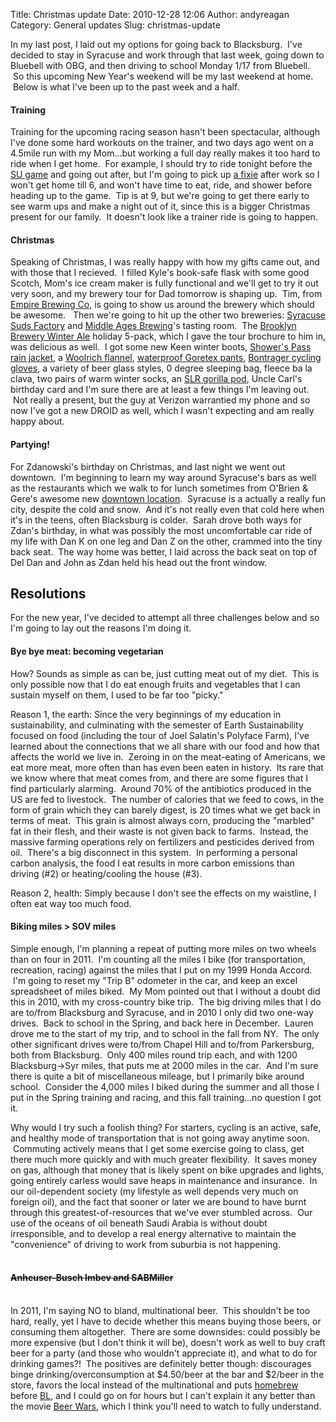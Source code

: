 Title: Christmas update
Date: 2010-12-28 12:06
Author: andyreagan
Category: General updates
Slug: christmas-update

In my last post, I laid out my options for going back to Blacksburg.
 I've decided to stay in Syracuse and work through that last week, going
down to Bluebell with OBG, and then driving to school Monday 1/17 from
Bluebell.  So this upcoming New Year's weekend will be my last weekend
at home.  Below is what I've been up to the past week and a half.

#### Training

Training for the upcoming racing season hasn't been spectacular,
although I've done some hard workouts on the trainer, and two days ago
went on a 4.5mile run with my Mom...but working a full day really makes
it too hard to ride when I get home.  For example, I should try to ride
tonight before the [SU
game](http://blog.syracuse.com/orangebasketball/2010/12/orange_scouting_report_provide_1.html)
and going out after, but I'm going to pick up [a
fixie](http://syracuse.craigslist.org/bik/2123007610.html) after work so
I won't get home till 6, and won't have time to eat, ride, and shower
before heading up to the game.  Tip is at 9, but we're going to get
there early to see warm ups and make a night out of it, since this is a
bigger Christmas present for our family.  It doesn't look like a trainer
ride is going to happen.

#### Christmas

Speaking of Christmas, I was really happy with how my gifts came out,
and with those that I recieved.  I filled Kyle's book-safe flask with
some good Scotch, Mom's ice cream maker is fully functional and we'll
get to try it out very soon, and my brewery tour for Dad tomorrow is
shaping up.  Tim, from [Empire Brewing Co,](http://www.empirebrew.com/)
is going to show us around the brewery which should be awesome.   Then
we're going to hit up the other two breweries: [Syracuse Suds
Factory](http://www.sudsfactory.com/) and [Middle Ages
Brewing](http://middleagesbrewing.com/)'s tasting room.  The [Brooklyn
Brewery Winter Ale](http://www.brooklynbrewery.com/beer?id=17) holiday
5-pack, which I gave the tour brochure to him in, was delicious as well.
 I got some new Keen winter boots, [Shower's Pass rain
jacket](http://www.showerspass.com/catalog/men/mens-jackets/mens-club-pro-jacket),
a [Woolrich
flannel](http://www.amazon.com/Woolrich-Mens-Buffalo-Check-Shirt/dp/B000T8SVUE/ref=sr_1_2?s=apparel&ie=UTF8&qid=1293561005&sr=1-2&searchContext=B004A8QX22,B000T8SVUE,B000T9M5C8,B00494366S,B000VR9R6K,B001EZZVUO,B001F04W08,B001F02P70,B001F02G7Y,B00477GW8G,B000T9PMNW,B000VR7MSA,B000VR9PAS,B000VRBIHQ,B001F02HEQ,B001EZZ4GU,B000T8F7UQ,B001EZX1KG,B001F03NA8,B001EZV9TQ,B0040H7OVW,B00493ZHWK,B000T8CQ28,B001FAIB96),
[waterproof Goretex
pants](http://www.gore-tex.com/remote/Satellite/men/outerwear/performance-shell/pants/1286143730809),
[Bontrager cycling gloves](http://bontrager.com/model/08570), a variety
of beer glass styles, 0 degree sleeping bag, fleece ba la clava, two
pairs of warm winter socks, an [SLR gorilla
pod](http://www.google.com/products/catalog?hl=en&rlz=1C1CHFX_enUS411US411&q=SLR+gorillapod&um=1&ie=UTF-8&cid=13456876782920560082&ei=Zy0aTdneJoiq8Abm0dnkDQ&sa=X&oi=product_catalog_result&ct=result&resnum=5&ved=0CEoQ8wIwBA#),
Uncle Carl's birthday card and I'm sure there are at least a few things
I'm leaving out.  Not really a present, but the guy at Verizon
warrantied my phone and so now I've got a new DROID as well, which I
wasn't expecting and am really happy about.

#### Partying!

For Zdanowski's birthday on Christmas, and last night we went out
downtown.  I'm beginning to learn my way around Syracuse's bars as well
as the restaurants which we walk to for lunch sometimes from O'Brien &
Gere's awesome new [downtown
location](http://maps.google.com/maps?ie=UTF8&q=o'brien+and+gere&fb=1&gl=us&hq=o'brien+and+gere&hnear=Syracuse,+NY&cid=0,0,12583811927136777963&t=h&z=16&iwloc=A).
 Syracuse is a actually a really fun city, despite the cold and snow.
 And it's not really even that cold here when it's in the teens, often
Blacksburg is colder.  Sarah drove both ways for Zdan's birthday, in
what was possibly the most uncomfortable car ride of my life with Dan K
on one leg and Dan Z on the other, crammed into the tiny back seat.  The
way home was better, I laid across the back seat on top of Del Dan and
John as Zdan held his head out the front window.

Resolutions
-----------

For the new year, I've decided to attempt all three challenges below and
so I'm going to lay out the reasons I'm doing it.

#### Bye bye meat: becoming vegetarian

How? Sounds as simple as can be, just cutting meat out of my diet.  This
is only possible now that I do eat enough fruits and vegetables that I
can sustain myself on them, I used to be far too "picky."

Reason 1, the earth: Since the very beginnings of my education in
sustainability, and culminating with the semester of Earth
Sustainability focused on food (including the tour of Joel Salatin's
Polyface Farm), I've learned about the connections that we all share
with our food and how that affects the world we live in.  Zeroing in on
the meat-eating of Americans, we eat more meat, more often than has even
been eaten in history.  Its rare that we know where that meat comes
from, and there are some figures that I find particularly alarming.
 Around 70% of the antibiotics produced in the US are fed to livestock.
 The number of calories that we feed to cows, in the form of grain which
they can barely digest, is 20 times what we get back in terms of meat.
 This grain is almost always corn, producing the "marbled" fat in their
flesh, and their waste is not given back to farms.  Instead, the massive
farming operations rely on fertilizers and pesticides derived from oil.
 There's a big disconnect in this system.  In performing a personal
carbon analysis, the food I eat results in more carbon emissions than
driving (\#2) or heating/cooling the house (\#3).

Reason 2, health: Simply because I don't see the effects on my
waistline, I often eat way too much food.

#### Biking miles \> SOV miles

Simple enough, I'm planning a repeat of putting more miles on two wheels
than on four in 2011.  I'm counting all the miles I bike (for
transportation, recreation, racing) against the miles that I put on my
1999 Honda Accord.  I'm going to reset my "Trip B" odometer in the car,
and keep an excel spreadsheet of miles biked.  My Mom pointed out that I
without a doubt did this in 2010, with my cross-country bike trip.  The
big driving miles that I do are to/from Blacksburg and Syracuse, and in
2010 I only did two one-way drives.  Back to school in the Spring, and
back here in December.  Lauren drove me to the start of my trip, and to
school in the fall from NY.  The only other significant drives were
to/from Chapel Hill and to/from Parkersburg, both from Blacksburg.  Only
400 miles round trip each, and with 1200 Blacksburg-\>Syr miles, that
puts me at 2000 miles in the car.  And I'm sure there is quite a bit of
miscellaneous mileage, but I primarily bike around school.  Consider the
4,000 miles I biked during the summer and all those I put in the Spring
training and racing, and this fall training...no question I got it.

Why would I try such a foolish thing? For starters, cycling is an
active, safe, and healthy mode of transportation that is not going away
anytime soon.  Commuting actively means that I get some exercise going
to class, get there much more quickly and with much greater flexibility.
 It saves money on gas, although that money that is likely spent on bike
upgrades and lights, going entirely carless would save heaps
in maintenance and insurance.  In our oil-dependent society (my
lifestyle as well depends very much on foreign oil), and the fact that
sooner or later we are bound to have burnt through this
greatest-of-resources that we've ever stumbled across.  Our use of the
oceans of oil beneath Saudi Arabia is without doubt irresponsible, and
to develop a real energy alternative to maintain the "convenience" of
driving to work from suburbia is not happening.  
<span style="text-decoration:line-through;">  
</span>

#### <span style="text-decoration:line-through;">Anheuser-Busch Imbev and SABMiller</span>

<span style="text-decoration:line-through;"> </span>  
In 2011, I'm saying NO to bland, multinational beer.  This shouldn't be
too hard, really, yet I have to decide whether this means buying those
beers, or consuming them altogether.  There are some downsides: could
possibly be more expensive (but I don't think it will be), doesn't work
as well to buy craft beer for a party (and those who wouldn't appreciate
it), and what to do for drinking games?!  The positives are definitely
better though: discourages binge drinking/overconsumption at \$4.50/beer
at the bar and \$2/beer in the store, favors the local instead of the
multinational and puts
[homebrew](http://andyreagan.com/2010/10/14/strange-brew-an-update/img_3631/)
before [BL](http://www.budlight.com/), and I could go on for hours but I
can't explain it any better than the movie [Beer
Wars](http://beerwarsmovie.com/), which I think you'll need to watch to
fully understand.
